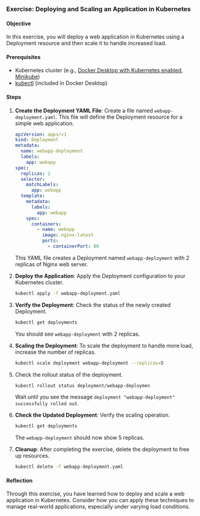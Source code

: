 ### Exercise: Deploying and Scaling an Application in Kubernetes

#### Objective

In this exercise, you will deploy a web application in Kubernetes using a Deployment resource and then scale it to handle increased load.

#### Prerequisites

- Kubernetes cluster (e.g., [Docker Desktop with Kubernetes enabled](https://docs.docker.com/desktop/kubernetes/), [Minikube](https://minikube.sigs.k8s.io/docs/start/))
- [kubectl](https://kubernetes.io/docs/tasks/tools/) (included in Docker Desktop)

#### Steps

1. **Create the Deployment YAML File**:
   Create a file named `webapp-deployment.yaml`. This file will define the Deployment resource for a simple web application.

   ```yaml
   apiVersion: apps/v1
   kind: Deployment
   metadata:
     name: webapp-deployment
     labels:
       app: webapp
   spec:
     replicas: 2
     selector:
       matchLabels:
         app: webapp
     template:
       metadata:
         labels:
           app: webapp
       spec:
         containers:
           - name: webapp
             image: nginx:latest
             ports:
               - containerPort: 80
   ```

   This YAML file creates a Deployment named `webapp-deployment` with 2 replicas of Nginx web server.

2. **Deploy the Application**:
   Apply the Deployment configuration to your Kubernetes cluster.

   ```bash
   kubectl apply -f webapp-deployment.yaml
   ```

3. **Verify the Deployment**:
   Check the status of the newly created Deployment.

   ```bash
   kubectl get deployments
   ```

   You should see `webapp-deployment` with 2 replicas.

4. **Scaling the Deployment**:
   To scale the deployment to handle more load, increase the number of replicas.

   ```bash
   kubectl scale deployment webapp-deployment --replicas=5
   ```

5. Check the rollout status of the deployment.

   ```bash
   kubectl rollout status deployment/webapp-deploymen
   ```

   Wait until you see the message `deployment "webapp-deployment" successfully rolled out`.

6. **Check the Updated Deployment**:
   Verify the scaling operation.

   ```bash
   kubectl get deployments
   ```

   The `webapp-deployment` should now show 5 replicas.

7. **Cleanup**:
   After completing the exercise, delete the deployment to free up resources.

   ```bash
   kubectl delete -f webapp-deployment.yaml
   ```

#### Reflection

Through this exercise, you have learned how to deploy and scale a web application in Kubernetes. Consider how you can apply these techniques to manage real-world applications, especially under varying load conditions.
